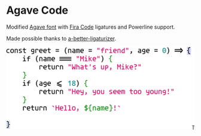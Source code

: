 # Agave Code

Modified [Agave font](https://github.com/agarick/agave) with [Fira Code](https://github.com/tonsky/FiraCode) ligatures and Powerline support.

Made possible thanks to [a-better-ligaturizer](https://github.com/lemeb/a-better-ligaturizer).

![Preview](/img/preview.png)
